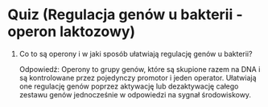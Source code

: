  # Quiz (Regulacja genów u bakterii - operon laktozowy)

1. Co to są operony i w jaki sposób ułatwiają regulację genów u bakterii?

   Odpowiedź: Operony to grupy genów, które są skupione razem na DNA i są kontrolowane przez pojedynczy promotor i jeden operator. Ułatwiają one regulację genów poprzez aktywację lub dezaktywację całego zestawu genów jednocześnie w odpowiedzi na sygnał środowiskowy.
